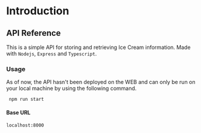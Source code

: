 # Introduction

## API Reference

This is a simple API for storing and retrieving Ice Cream information. Made with `Nodejs`, `Express` and `Typescript`.

### Usage

As of now, the API hasn't been deployed on the WEB and can only be run on your local machine by using the following command.

```text
 npm run start 
```

#### Base URL

```text
localhost:8000
```

